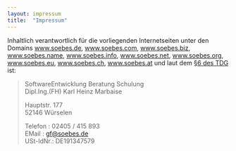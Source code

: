 ```yaml
---
layout: impressum
title:  "Impressum"
---
```


Inhaltlich verantwortlich für die vorliegenden Internetseiten unter den
Domains <a href="http://www.soebes.de">www.soebes.de</a>,
<a href="http://www.soebes.com">www.soebes.com</a>,
<a href="http://www.soebes.biz">www.soebes.biz</a>,
<a href="http://www.soebes.name">www.soebes.name</a>,
<a href="http://www.soebes.info">www.soebes.info</a>,
<a href="http://www.soebes.net">www.soebes.net</a>,
<a href="http://www.soebes.org">www.soebes.org</a>,
<a href="http://www.soebes.eu">www.soebes.eu</a>,
<a href="http://www.soebes.eu">www.soebes.ch</a>,
<a href="http://www.soebes.eu">www.soebes.at</a> und
laut dem <a href="http://netlaw.de/gesetze/tdg.htm" target="_blank" title="Gesetz über die Nutzung von Telediensten (Teledienstgesetz TDG)">§6 des TDG</a> 
ist:

> SoftwareEntwicklung Beratung Schulung<br/>
> Dipl.Ing.(FH) Karl Heinz Marbaise<br/>
>
> Hauptstr. 177<br/>
> 52146 Würselen<br/>
>
>
> Telefon  :     02405 / 415 893<br/>
> EMail    :     <a href="mailto:gf@soebes.de">gf@soebes.de</a><br/>
> USt-IdNr.:     DE191347579
